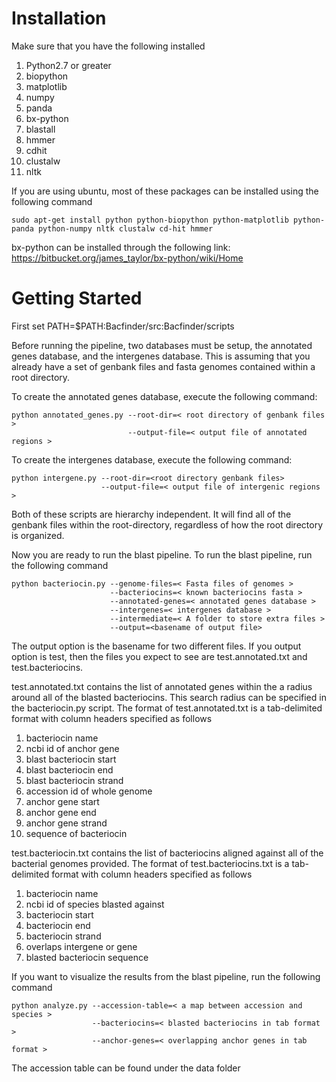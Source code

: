 Installation
============

Make sure that you have the following installed

1.  Python2.7 or greater 
2.  biopython 
3.  matplotlib
4.  numpy
5.  panda
6.  bx-python
7.  blastall
8.  hmmer
9.  cdhit
10. clustalw
11. nltk

If you are using ubuntu, most of these packages can be installed using the following command
```
sudo apt-get install python python-biopython python-matplotlib python-panda python-numpy nltk clustalw cd-hit hmmer
```
bx-python can be installed through the following link: https://bitbucket.org/james_taylor/bx-python/wiki/Home


Getting Started
===============

First set PATH=$PATH:Bacfinder/src:Bacfinder/scripts

Before running the pipeline, two databases must be setup, the annotated genes database, and the intergenes database.  This is assuming that you already have a set of genbank files and fasta genomes contained within a root directory.

To create the annotated genes database, execute the following command:
```
python annotated_genes.py --root-dir=< root directory of genbank files > 
                          --output-file=< output file of annotated regions >
```
To create the intergenes database, execute the following command:
```
python intergene.py --root-dir=<root directory genbank files> 
                    --output-file=< output file of intergenic regions >
```
Both of these scripts are hierarchy independent.  It will find all of the genbank files within the root-directory, regardless of how the root directory is organized.

Now you are ready to run the blast pipeline.  To run the blast pipeline, run the following command
```
python bacteriocin.py --genome-files=< Fasta files of genomes >
                      --bacteriocins=< known bacteriocins fasta > 
                      --annotated-genes=< annotated genes database >  
                      --intergenes=< intergenes database > 
                      --intermediate=< A folder to store extra files > 
                      --output=<basename of output file>  
```
The output option is the basename for two different files.  If you output option is test, then the files you expect to see are test.annotated.txt and test.bacteriocins.

test.annotated.txt contains the list of annotated genes within the a radius around all of the blasted bacteriocins.  This search radius can be specified in the bacteriocin.py script.
The format of test.annotated.txt is a tab-delimited format with column headers specified as follows

1.  bacteriocin name 
2.  ncbi id of anchor gene
3.  blast bacteriocin start
4.  blast bacteriocin end
5.  blast bacteriocin strand
6.  accession id of whole genome
7.  anchor gene start 
8.  anchor gene end
9.  anchor gene strand
10. sequence of bacteriocin


test.bacteriocin.txt contains the list of bacteriocins aligned against all of the bacterial genomes provided.
The format of test.bacteriocins.txt is a tab-delimited format with column headers specified as follows

1. bacteriocin name 
2. ncbi id of species blasted against
3. bacteriocin start
4. bacteriocin end
5. bacteriocin strand
6. overlaps intergene or gene
7. blasted bacteriocin sequence

If you want to visualize the results from the blast pipeline, run the following command
```
python analyze.py --accession-table=< a map between accession and species >
                  --bacteriocins=< blasted bacteriocins in tab format >
                  --anchor-genes=< overlapping anchor genes in tab format >
```
The accession table can be found under the data folder
